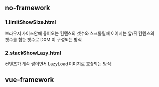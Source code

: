 ## no-framework
### 1.limitShowSize.html
브라우저 사이즈안에 들어오는 컨텐츠의 갯수와 스크롤될때 이어지는 앞/뒤 컨텐츠의 갯수를 합한 갯수로 DOM 이 구성되는 방식

### 2.stackShowLazy.html
컨텐츠가 계속 쌓이면서 LazyLoad 이미지로 호출되는 방식

## vue-framework
